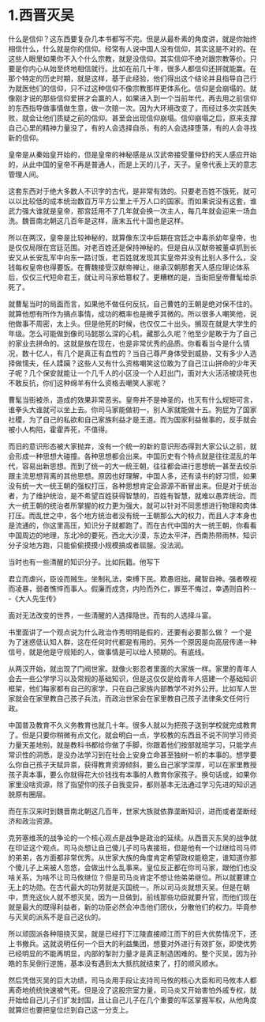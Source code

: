 # 1.西晋灭吴

什么是信仰？这东西要复杂几本书都写不完。但是从最朴素的角度讲，就是你始终相信什么，什么就是你的信仰。经常有人说中国人没有信仰，其实这是不对的。在这些人眼里如果你不入个什么宗教，就是没信仰。其实信仰不绝对跟宗教等价。只要是你内心从始至终地相信就行。比如在前几十年，很多人都信仰还拼就能赢。在那个特定的历史时期，就是这样，基于此经验，他们得出这个结论并且指导自己行为就医他们的信仰，只不过这种信仰不像宗教那样更体系化。信仰是会崩塌的。就像刚才说的那些信仰爱拼才会赢的人，如果进入到一个当前年代，再去用之前信仰的东西指导做事情做生意，做一次赔一次。因为大环境改变了，而经过多次实践失败，就会让他们质疑之前的信仰。甚至会出现信仰崩塌。信仰崩塌之后，原来支撑自己心里的精神力量没了，有的人会选择自杀，有的人会选择堕落，有的人会寻找新的信仰。

皇帝是从秦始皇开始的，但是皇帝的神秘感是从汉武帝接受董仲舒的天人感应开始的，从此中国的皇帝不再是普通人，而是上天的儿子，天子。皇帝代表上天的意志管理人间。

这套东西对于绝大多数人不识字的古代，是非常有效的。只要老百姓不饿死，就可以以比较低的成本统治数百万平方公里上千万人口的国家。而如果说没有这套，谁武力强大谁就是皇帝，那宫廷用不了几年就会换一次主人，每几年就会迎来一场血洗。魏晋南北朝这几百年是这样，唐末五代十国也是这样。

所以在两汉，皇帝是比较神秘的，就算像东汉中后期在宫廷之中毒杀幼年皇帝，也是仅仅局限在宫廷范围。对老百姓还是保持神秘的。但是自从汉献帝被董卓抓到长安又从长安乱军中向东一路讨饭，老百姓就发现其实皇帝并没有比别人多什么，没钱每权皇帝也得要饭。在曹魏接受汉献帝禅让，继承汉朝那套天人感应理论体系后，仅仅三代短命君王，就让司马家给篡权了。更糟糕的是，当街把皇帝曹髦给杀死了。

就曹髦当时的局面而言，如果他不做任何反抗，自己曹姓的王朝是绝对保不住的。就算他想有所作为搞点事情，成功的概率也是微乎其微的。所以很多人嘲笑他，说他做事不周密，太上头。但是他死的时候，也仅仅二十出头。搁现在就是大学生的年级。怎么可能做到像司马懿那么深的心机，藏那么久呢？他至少是敢于为了自己的家业去拼命的。这就是放在现在，也是非常优秀的品质。你看看当今是什么情况，数十亿人，有几个是真正有血性的？当自己尊严身体受到威胁，又有多少人选择做懦夫，任人蹂躏？这些人又有什么资格嘲笑这位敢为了自己江山拼命的少年天子呢？几个保安就能让一个几千人的小区没一个人赶出门，面对大火活活被烧死也不敢反抗，你们这种绵羊有什么资格去嘲笑人家呢？

曹髦当街被杀，造成的效果非常恶劣。皇帝并不是神圣的，也灭有什么规矩可言，谁拳头大谁就可以坐上去。你司马家能做初一，别人家就能做十五。狗屁为了国家社稷，为了自己的私欲和自己家族利益才是王道。而为国家利益做事的，反手就会被小人构陷，霍霍弄死，不值得。

而旧的意识形态被大家抛弃，没有一个统一的新的意识形态得到大家公认之前，就会形成一种思想大碰撞。各种思想都会出来。中国历史有个特点就是往往混乱的年代，容易出新思想。而到了统一的大一统王朝，往往都会进行思想统一甚至去绞杀跟主流思想背离的其他思想。原因也好理解，中国人多，还有读书的好习惯，如果没有统一大一统王朝的强权打压，各种思想肯定会源源不断冒出来。但是对于统治者，为了维护统治，是不希望百姓获得智慧的，百姓有智慧，就难以愚弄统治。而大一统王朝的统治者所掌握的权力更为强大，就可以针对不同思想进行物理和肉体打压。而乱世之中，各个地方统治者没有统一王朝那么大的权力，而且人才本身也是流通的，你这里高压，知识分子就都跑了。而在古代中国的大一统王朝，你看看中国周边的地理，东北冷的要死，西北大沙漠，东边太平洋，西南热带雨林，知识分子没地方跑，只能偷偷摸摸小规模搞或者屈服。没法润。

当时也有一些清醒的知识分子。比如阮籍。他写下

君立而虐兴，臣设而贼生。坐制礼法，束缚下民。欺愚诳拙，藏智自神。强者睽视而凌暴，弱者憔悴而事人。假廉而成贪，内险而外仁，罪至不悔过，幸遇则自矜---《大人先生传》

面对无法改变的世界，一些清醒的人选择隐世。而有的人选择斗富。

书里面讲了一个观点说为什么政治作秀明明是假的，还要有必要那么做？
一个是为了迷惑低认知人群，这在任何时代都是有用的。另外一个原因是向高层传递一种信号，就是他是守规矩的人，做事情是可以给人预期的。有底线。

从两汉开始，就出现了门阀世家。就像火影忍者里面的大家族一样。家里的青年人会去一些公学学习以及常规的基础知识，但是这仅仅是给青年人搭建一个基础知识框架，他们每家都有自己的家学，只在自己家族内部教学不对外公开。比如军人世家就会在家里教自己孩子兵法，而政治世家会在家里教自己孩子法律条文任何行政。

中国普及教育不久义务教育也就几十年。很多人就以为把孩子送到学校就完成教育了。但是只要你稍微有点文化，就会明白一点，学校教的东西且不说不同学习师资力量天差地别，就是教科书都给你做了手脚，你跟着他们按部就班学习，只能学点常识性的洞悉，是没办法学习到在社会上安身立命甚至独树一帜的本事的。想学要么你自己孩子天赋异禀，获得教育资源倾斜，要么自己家学深厚，可以在家里教授孩子真本事，要么你就得花大价钱找有本事的人教育你家孩子。换句话或，如果你家里没啥资源，除了指望你的孩子自我变异，都则基本无法通过学习先进的知识逃脱原有圈层。

而在东汉来时到魏晋南北朝这几百年，世家大族就依靠垄断知识，进而或者垄断经济和政治资源。

克劳塞维茨的战争论的一个核心观点是战争是政治的延续。从西晋灭东吴的战争就在印证这个观点。司马炎想让自己傻儿子司马衷接班，但是他有一个过继给司马师的弟弟，各方面都非常优秀。从世家大族的角度肯定希望政权能稳定，谁知道你那个傻儿子上来被人忽悠，会做出什么乱事来。皇位反正都在你司马家，跟他们也没啥关系，为啥不让司马攸继位？但是司马炎肯定不想让他弟弟继位。所以就要建立无上的功勋。在古代最大的功劳就是灭国统一。所以司马炎就想灭吴。但是在朝中，贾充这伙人就不想灭吴，因为一旦做到，前线那些功臣就要升官，而他们现在就是最大的既得利益者，新的功臣必然会冲击他们团伙，分散他们的权力。毕竟参与灭吴的派系不是自己这伙的。

所以顽固派各种阻挠灭吴，就是已经打下江陵直接顺江而下的巨大优势情况下，还上书撤兵。这就说明任何一个巨大的利益集团，想要对外进行有效扩张，即使优势已经明显的不能再明显，内部的掣肘力量才是真正制造困难的。整个灭吴，因为孙皓的东吴倒行逆施，基本没有遇到太大抵抗就结束了，打的顺风顺水。

然后凭借灭吴的巨大功绩，司马炎用手段让支持司马攸的核心大臣和司马攸本人都离奇地统统快速被气死。但是没了这股宗室力量，司马炎又开始害怕外戚专权，就开始给自己儿子们扩发封国，且让自己儿子在几个重要的军区掌握军权，从他角度就算烂也要把皇位烂到自己这一分支上。



